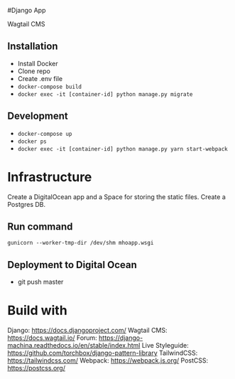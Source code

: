#Django App

Wagtail CMS

## Installation
- Install Docker
- Clone repo
- Create .env file
- `docker-compose build`
- `docker exec -it [container-id] python manage.py migrate`

## Development
- `docker-compose up`
- `docker ps`
- `docker exec -it [container-id] python manage.py yarn start-webpack`

# Infrastructure
Create a DigitalOcean app and a Space for storing the static files.
Create a Postgres DB.

## Run command
`gunicorn --worker-tmp-dir /dev/shm mhoapp.wsgi`

## Deployment to Digital Ocean
- git push master

# Build with
Django: https://docs.djangoproject.com/
Wagtail CMS: https://docs.wagtail.io/
Forum: https://django-machina.readthedocs.io/en/stable/index.html
Live Styleguide: https://github.com/torchbox/django-pattern-library
TailwindCSS: https://tailwindcss.com/
Webpack: https://webpack.js.org/
PostCSS: https://postcss.org/